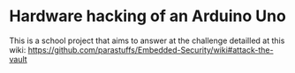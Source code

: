 # Hardware hacking of an Arduino Uno
This is a school project that aims to answer at the challenge detailled at this wiki: https://github.com/parastuffs/Embedded-Security/wiki#attack-the-vault
